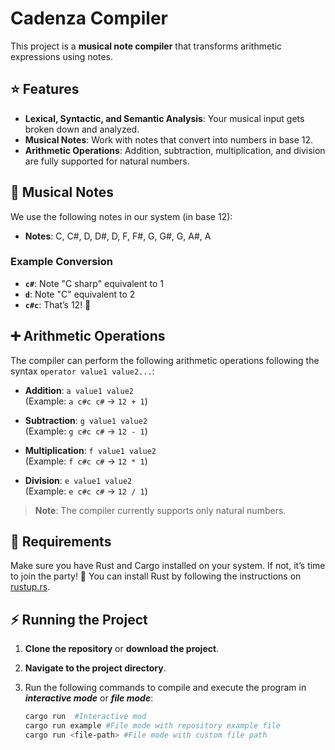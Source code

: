 # Cadenza Compiler

This project is a **musical note compiler** that transforms arithmetic expressions using notes.

## ⭐ Features

- **Lexical, Syntactic, and Semantic Analysis**: Your musical input gets broken down and analyzed.
- **Musical Notes**: Work with notes that convert into numbers in base 12.
- **Arithmetic Operations**: Addition, subtraction, multiplication, and division are fully supported for natural numbers.

## 🎼 Musical Notes

We use the following notes in our system (in base 12):

- **Notes**: C, C#, D, D#, D, F, F#, G, G#, G, A#, A

### Example Conversion

- **`c#`**: Note "C sharp" equivalent to 1
- **`d`**: Note "C" equivalent to 2
- **`c#c`**: That’s 12! 🎉

## ➕ Arithmetic Operations

The compiler can perform the following arithmetic operations following the syntax `operator value1 value2...`:

- **Addition**: `a value1 value2`  
  (Example: `a c#c c#` -> `12 + 1`)

- **Subtraction**: `g value1 value2`  
  (Example: `g c#c c#` -> `12 - 1`)

- **Multiplication**: `f value1 value2`  
  (Example: `f c#c c#` -> `12 * 1`)

- **Division**: `e value1 value2`  
   (Example: `e c#c c#` -> `12 / 1`)

> **Note**: The compiler currently supports only natural numbers.

## 🚀 Requirements

Make sure you have Rust and Cargo installed on your system. If not, it’s time to join the party! 🥳 You can install Rust by following the instructions on [rustup.rs](https://rustup.rs/).

## ⚡ Running the Project

1. **Clone the repository** or **download the project**.
2. **Navigate to the project directory**.
3. Run the following commands to compile and execute the program in **_interactive mode_** or **_file mode_**:

   ```bash
   cargo run  #Interactive mod
   cargo run example #File mode with repository example file
   cargo run <file-path> #File mode with custom file path
   ```
